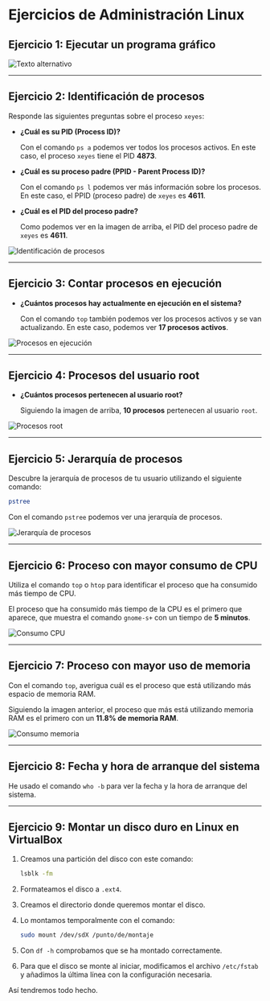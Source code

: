 # Ejercicios de Administración Linux

## Ejercicio 1: Ejecutar un programa gráfico

![Texto alternativo]([/Pr-cticas-Stemdo/blob/main/Administración%20Linux/Imágenes/1.png](https://github.com/Vicky081101/Pr-cticas-Stemdo/blob/main/Administraci%C3%B3n%20Linux/Im%C3%A1genes/1.png))

---

## Ejercicio 2: Identificación de procesos

Responde las siguientes preguntas sobre el proceso `xeyes`:

- **¿Cuál es su PID (Process ID)?**
  
  Con el comando `ps a` podemos ver todos los procesos activos. En este caso, el proceso `xeyes` tiene el PID **4873**.

- **¿Cuál es su proceso padre (PPID - Parent Process ID)?**
  
  Con el comando `ps l` podemos ver más información sobre los procesos. En este caso, el PPID (proceso padre) de `xeyes` es **4611**.

- **¿Cuál es el PID del proceso padre?**
  
  Como podemos ver en la imagen de arriba, el PID del proceso padre de `xeyes` es **4611**.

![Identificación de procesos](sandbox:/mnt/data/extracted_images/image_2.png)

---

## Ejercicio 3: Contar procesos en ejecución

- **¿Cuántos procesos hay actualmente en ejecución en el sistema?**
  
  Con el comando `top` también podemos ver los procesos activos y se van actualizando. En este caso, podemos ver **17 procesos activos**.

![Procesos en ejecución](sandbox:/mnt/data/extracted_images/image_3.png)

---

## Ejercicio 4: Procesos del usuario root

- **¿Cuántos procesos pertenecen al usuario root?**
  
  Siguiendo la imagen de arriba, **10 procesos** pertenecen al usuario `root`.

![Procesos root](sandbox:/mnt/data/extracted_images/image_4.png)

---

## Ejercicio 5: Jerarquía de procesos

Descubre la jerarquía de procesos de tu usuario utilizando el siguiente comando:

```bash
pstree
```

Con el comando `pstree` podemos ver una jerarquía de procesos.

![Jerarquía de procesos](sandbox:/mnt/data/extracted_images/image_5.png)

---

## Ejercicio 6: Proceso con mayor consumo de CPU

Utiliza el comando `top` o `htop` para identificar el proceso que ha consumido más tiempo de CPU.

El proceso que ha consumido más tiempo de la CPU es el primero que aparece, que muestra el comando `gnome-s+` con un tiempo de **5 minutos**.

![Consumo CPU](sandbox:/mnt/data/extracted_images/image_6.png)

---

## Ejercicio 7: Proceso con mayor uso de memoria

Con el comando `top`, averigua cuál es el proceso que está utilizando más espacio de memoria RAM.

Siguiendo la imagen anterior, el proceso que más está utilizando memoria RAM es el primero con un **11.8% de memoria RAM**.

![Consumo memoria](sandbox:/mnt/data/extracted_images/image_7.png)

---

## Ejercicio 8: Fecha y hora de arranque del sistema

He usado el comando `who -b` para ver la fecha y la hora de arranque del sistema.

---

## Ejercicio 9: Montar un disco duro en Linux en VirtualBox

1. Creamos una partición del disco con este comando:

   ```bash
   lsblk -fm
   ```

2. Formateamos el disco a `.ext4`.
3. Creamos el directorio donde queremos montar el disco.
4. Lo montamos temporalmente con el comando:

   ```bash
   sudo mount /dev/sdX /punto/de/montaje
   ```

5. Con `df -h` comprobamos que se ha montado correctamente.
6. Para que el disco se monte al iniciar, modificamos el archivo `/etc/fstab` y añadimos la última línea con la configuración necesaria.

Así tendremos todo hecho.
